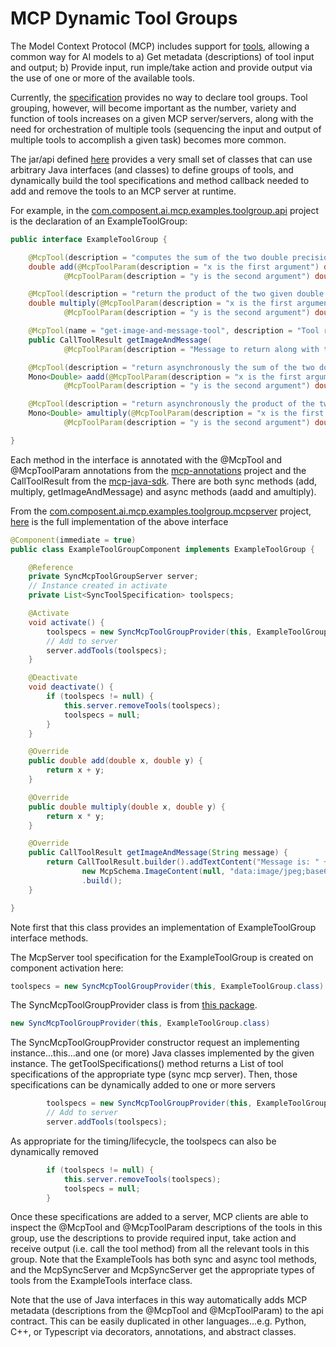 # MCP Dynamic Tool Groups

The Model Context Protocol (MCP) includes support for [tools](https://modelcontextprotocol.io/specification/2025-06-18/server/tools), allowing a common way for AI models to a) Get metadata (descriptions) of tool input and output;  b) Provide input, run imple/take action and provide output via the use of one or more of the available tools.

Currently, the [specification](https://modelcontextprotocol.io/specification/versioning) provides no way to declare tool groups.  Tool grouping, however, will become important as the number, variety and function of tools increases on a given MCP server/servers, along with the need for orchestration of multiple tools (sequencing the input and output of multiple tools to accomplish a given task) becomes more common.

The jar/api defined [here](/com.composent.ai.mcp.toolgroup) provides a very small set of classes that can use arbitrary Java interfaces (and classes) to define groups of tools, and dynamically build the tool specifications and method callback needed to add and remove the tools to an MCP server at runtime.

For example, in the [com.composent.ai.mcp.examples.toolgroup.api](/com.composent.ai.mcp.examples.toolgroup.api) project is the declaration of an ExampleToolGroup:

```java
public interface ExampleToolGroup {

	@McpTool(description = "computes the sum of the two double precision input arguments a and b")
	double add(@McpToolParam(description = "x is the first argument") double x,
			@McpToolParam(description = "y is the second argument") double y);

	@McpTool(description = "return the product of the two given double precision arguments named a and b")
	double multiply(@McpToolParam(description = "x is the first argument") double x,
			@McpToolParam(description = "y is the second argument") double y);

	@McpTool(name = "get-image-and-message-tool", description = "Tool returning CallToolResult")
	public CallToolResult getImageAndMessage(
			@McpToolParam(description = "Message to return along with tool group image") String message);

	@McpTool(description = "return asynchronously the sum of the two double precision input arguments a and b")
	Mono<Double> aadd(@McpToolParam(description = "x is the first argument") double x,
			@McpToolParam(description = "y is the second argument") double y);

	@McpTool(description = "return asynchronously the product of the two given double precision arguments named a and b")
	Mono<Double> amultiply(@McpToolParam(description = "x is the first argument") double x,
			@McpToolParam(description = "y is the second argument") double y);

}
```
Each method in the interface is annotated with the @McpTool and @McpToolParam annotations from the [mcp-annotations](https://github.com/spring-ai-community/mcp-annotations) project and the CallToolResult from the [mcp-java-sdk](https://github.com/modelcontextprotocol/java-sdk).  There are both sync methods (add, multiply, getImageAndMessage) and async methods (aadd and amultiply).
 
From the [com.composent.ai.mcp.examples.toolgroup.mcpserver](/com.compsent.ai.mcp.examples.toolgroup.mcpserver) project, [here](/MCPToolGroups/blob/main/com.composent.ai.mcp.examples.toolgroup.mcpserver/src/main/java/com/composent/ai/mcp/examples/toolgroup/mcpserver/ToolGroupComponent.java) is the full implementation of the above interface

```java
@Component(immediate = true)
public class ExampleToolGroupComponent implements ExampleToolGroup {

	@Reference
	private SyncMcpToolGroupServer server;
	// Instance created in activate
	private List<SyncToolSpecification> toolspecs;

	@Activate
	void activate() {
		toolspecs = new SyncMcpToolGroupProvider(this, ExampleToolGroup.class).getToolSpecifications();
		// Add to server
		server.addTools(toolspecs);
	}

	@Deactivate
	void deactivate() {
		if (toolspecs != null) {
			this.server.removeTools(toolspecs);
			toolspecs = null;
		}
	}

	@Override
	public double add(double x, double y) {
		return x + y;
	}

	@Override
	public double multiply(double x, double y) {
		return x * y;
	}

	@Override
	public CallToolResult getImageAndMessage(String message) {
		return CallToolResult.builder().addTextContent("Message is: " + message).addContent(
				new McpSchema.ImageContent(null, "data:image/jpeg;base64,/9j/4AAQSkZJRgABAQEAYABgAAD...", "image/jpeg"))
				.build();
	}

}
```
Note first that this class provides an implementation of ExampleToolGroup interface methods.   

The McpServer tool specification for the ExampleToolGroup is created on component activation here:
```java
toolspecs = new SyncMcpToolGroupProvider(this, ExampleToolGroup.class).getToolSpecifications();
```
The SyncMcpToolGroupProvider class is from [this package](https://github.com/ECF/MCPToolGroups/tree/main/com.composent.ai.mcp.toolgroup/src/main/java/com/composent/ai/mcp/toolgroup/provider). 

```java
new SyncMcpToolGroupProvider(this, ExampleToolGroup.class)
```
The SyncMcpToolGroupProvider constructor request an implementing instance...this...and one (or more) Java classes implemented by the given instance.  The getToolSpecifications() method returns a List of tool specifications of the appropriate type (sync mcp server).  Then, those specifications can be dynamically added to one or more servers

```java
		toolspecs = new SyncMcpToolGroupProvider(this, ExampleToolGroup.class).getToolSpecifications();
		// Add to server
		server.addTools(toolspecs);
```
As appropriate for the timing/lifecycle, the toolspecs can also be dynamically removed
```java
		if (toolspecs != null) {
			this.server.removeTools(toolspecs);
			toolspecs = null;
		}
```
Once these specifications are added to a server, MCP clients are able to inspect the @McpTool and @McpToolParam descriptions of the tools in this group, use the descriptions to provide required input, take action and receive output (i.e. call the tool method) from all the relevant tools in this group.  Note that the ExampleTools has both sync and async tool methods, and the McpSyncServer and McpSyncServer get the appropriate types of tools from the ExampleTools interface class.

Note that the use of Java interfaces in this way automatically adds MCP metadata (descriptions from the @McpTool and @McpToolParam) to the api contract.  This can be easily duplicated in other languages...e.g. Python, C++, or Typescript via decorators, annotations, and abstract classes.


